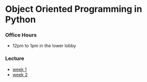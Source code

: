 # Object Oriented Programming in Python

### Office Hours
* 12pm to 1pm in the lower lobby

### Lecture
* [week 1](https://github.com/mschober/eca201-week1)
* [week 2](https://github.com/mschober/eca201-week2)
